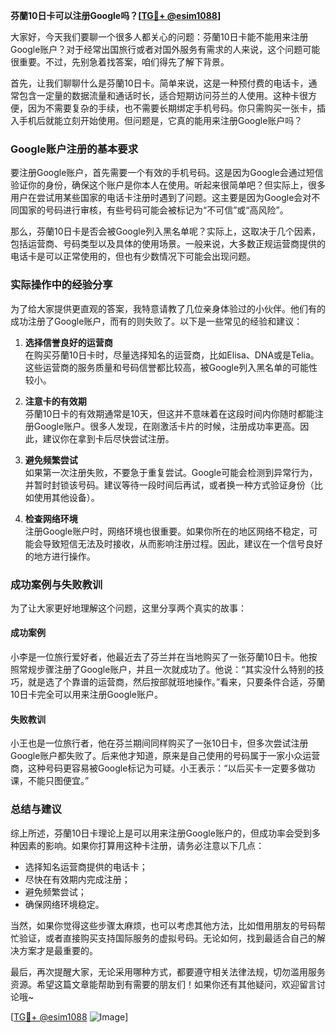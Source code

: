 **芬蘭10日卡可以注册Google吗？[[TG💪+ @esim1088](https://t.me/s/esim1088)]**

大家好，今天我们要聊一个很多人都关心的问题：芬蘭10日卡能不能用来注册Google账户？对于经常出国旅行或者对国外服务有需求的人来说，这个问题可能很重要。不过，先别急着找答案，咱们得先了解下背景。

首先，让我们聊聊什么是芬蘭10日卡。简单来说，这是一种预付费的电话卡，通常包含一定量的数据流量和通话时长，适合短期访问芬兰的人使用。这种卡很方便，因为不需要复杂的手续，也不需要长期绑定手机号码。你只需购买一张卡，插入手机后就能立刻开始使用。但问题是，它真的能用来注册Google账户吗？

### Google账户注册的基本要求

要注册Google账户，首先需要一个有效的手机号码。这是因为Google会通过短信验证你的身份，确保这个账户是你本人在使用。听起来很简单吧？但实际上，很多用户在尝试用某些国家的电话卡注册时遇到了问题。这主要是因为Google会对不同国家的号码进行审核，有些号码可能会被标记为“不可信”或“高风险”。

那么，芬蘭10日卡是否会被Google列入黑名单呢？实际上，这取决于几个因素，包括运营商、号码类型以及具体的使用场景。一般来说，大多数正规运营商提供的电话卡是可以正常使用的，但也有少数情况下可能会出现问题。

### 实际操作中的经验分享

为了给大家提供更直观的答案，我特意请教了几位亲身体验过的小伙伴。他们有的成功注册了Google账户，而有的则失败了。以下是一些常见的经验和建议：

1. **选择信誉良好的运营商**  
   在购买芬蘭10日卡时，尽量选择知名的运营商，比如Elisa、DNA或是Telia。这些运营商的服务质量和号码信誉都比较高，被Google列入黑名单的可能性较小。

2. **注意卡的有效期**  
   芬蘭10日卡的有效期通常是10天，但这并不意味着在这段时间内你随时都能注册Google账户。很多人发现，在刚激活卡片的时候，注册成功率更高。因此，建议你在拿到卡后尽快尝试注册。

3. **避免频繁尝试**  
   如果第一次注册失败，不要急于重复尝试。Google可能会检测到异常行为，并暂时封锁该号码。建议等待一段时间后再试，或者换一种方式验证身份（比如使用其他设备）。

4. **检查网络环境**  
   注册Google账户时，网络环境也很重要。如果你所在的地区网络不稳定，可能会导致短信无法及时接收，从而影响注册过程。因此，建议在一个信号良好的地方进行操作。

### 成功案例与失败教训

为了让大家更好地理解这个问题，这里分享两个真实的故事：

#### 成功案例
小李是一位旅行爱好者，他最近去了芬兰并在当地购买了一张芬蘭10日卡。他按照常规步骤注册了Google账户，并且一次就成功了。他说：“其实没什么特别的技巧，就是选了个靠谱的运营商，然后按部就班地操作。”看来，只要条件合适，芬蘭10日卡完全可以用来注册Google账户。

#### 失败教训
小王也是一位旅行者，他在芬兰期间同样购买了一张10日卡，但多次尝试注册Google账户都失败了。后来他才知道，原来是自己使用的号码属于一家小众运营商，这种号码更容易被Google标记为可疑。小王表示：“以后买卡一定要多做功课，不能只图便宜。”

### 总结与建议

综上所述，芬蘭10日卡理论上是可以用来注册Google账户的，但成功率会受到多种因素的影响。如果你打算用这种卡注册，请务必注意以下几点：

- 选择知名运营商提供的电话卡；
- 尽快在有效期内完成注册；
- 避免频繁尝试；
- 确保网络环境稳定。

当然，如果你觉得这些步骤太麻烦，也可以考虑其他方法，比如借用朋友的号码帮忙验证，或者直接购买支持国际服务的虚拟号码。无论如何，找到最适合自己的解决方案才是最重要的。

最后，再次提醒大家，无论采用哪种方式，都要遵守相关法律法规，切勿滥用服务资源。希望这篇文章能帮助到有需要的朋友们！如果你还有其他疑问，欢迎留言讨论哦~

[[TG💪+ @esim1088](https://t.me/s/esim1088) ![Image](https://i.postimg.cc/4NQfJmqS/Snipaste-2025-05-13-00-14-12.png)]